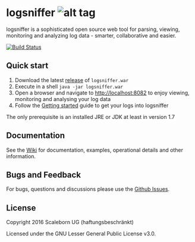 # logsniffer ![alt tag](https://raw.githubusercontent.com/logsniffer/logsniffer/master/logo-109x150.png) 
logsniffer is a sophisticated open source web tool for parsing, viewing, monitoring and analyzing log data - smarter, collaborative and easier.

[![Build Status](https://travis-ci.org/logsniffer/logsniffer.svg?branch=travis-ci)](https://travis-ci.org/logsniffer/logsniffer/builds)

## Quick start
1. Download the latest [release](https://github.com/logsniffer/logsniffer/releases) of `logsniffer.war`
2. Execute in a shell `java -jar logsniffer.war`
3. Open a browser and navigate to [http://localhost:8082](http://localhost:8082) to enjoy viewing, monitoring and analysing your log data
4. Follow the [Getting started](https://github.com/logsniffer/logsniffer/wiki/2.-Getting-started) guide to get your logs into logsniffer 

The only prerequisite is an installed JRE or JDK at least in version 1.7 

## Documentation

See the [Wiki](https://github.com/logsniffer/logsniffer/wiki) for documentation, examples, operational details and other information.

## Bugs and Feedback

For bugs, questions and discussions please use the [Github Issues](https://github.com/logsniffer/logsniffer/issues).

## License

Copyright 2016 Scaleborn UG (haftungsbeschränkt)

Licensed under the GNU Lesser General Public License v3.0.

